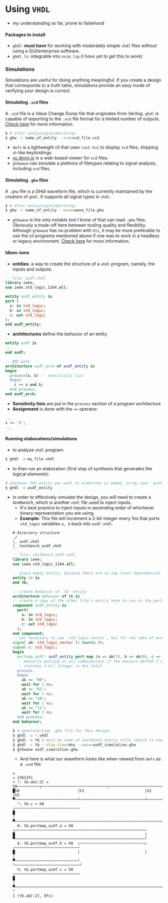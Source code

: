 # Using `VHDL`

* my understanding so far, prone to falsehood

#### Packages to install

* `ghdl`: **must have** for working with moderately simple `vhdl` files without using a GUI/enterprise software.
* `ghdl_ls`: integrable into `nvim_lsp` *(I have yet to get this to work)*

### Simulations

Simulations are useful for doing anything meaningful. If you create a design that corresponds to a truth table, simulations provide an easy mode of verifying your design is correct.  

#### Simulating `.vcd` files

A `.vcd` file is a Value Change Dump file that originates from Verilog. `ghdl` is capable of exporting to the `.vcd` file format for a limited number of outputs. [Check here](https://ghdl-rad.readthedocs.io/en/latest/using/Simulation.html) for more information.  

```sh
$ # after analyzing/elaborating:
$ ghw -r name_of_entity --vcd=vcd_file.vcd
```

* `dwfv` is a lightweight cli that uses `rust-tui` to display `vcd` files, shipping vi-like keybindings.
* [vc.drom.io](https://vc.drom.io/) is a web-based viewer for `vcd` files.
* `gtkwave` can simulate a plethora of filetypes relating to signal analysis, including `vcd` files.

#### Simulating `.ghw` files

A `.ghw` file is a GHdl waveform file, which is currently maintained by the creators of `ghdl`. It supports all signal types in `vhdl`.  

```sh
$ # after analyzing/elaborating:
$ ghw -r name_of_entity --wave=wave_file.ghw
```

* `gtkwave` is the only notable tool I know of that can read `.ghw` files. Obviously a trade-off here between tooling quality and flexibility. Although `gtkwave` has no problem with `X11`, it may be more preferable to use the cli programs mentioned above if one was to work in a headless or legacy environment. [Check here](https://ghdl-rad.readthedocs.io/en/latest/using/Simulation.html) for more information.

#### Idiom-isms

* **entities**: a way to create the structure of a `vhdl` program, namely, the inputs and outputs.
```vhdl
-- file: asdf.vhdl
library ieee;
use ieee.std_logic_1164.all;

entity asdf_entity is
port (
  a: in std_logic;
  b: in std_logic;
  c: out std_logic
);
end asdf_entity;
```
* **architectures** define the behavior of an entity
```vhdl
entity asdf is
...
end asdf;

-- AND gate
architecture asdf_arch of asdf_entity is
begin
  process(a, b) -- sensitivity list
  begin
    c <= a and b;
  end process;
end asdf_arch;
```
* **Sensitivity lists** are put in the `process` section of a program architecture
* **Assignment** is done with the `<=` operator.
```vhdl
...
x <= '0';
...
```

#### Running elaborations/simulations

* to analyze `vhdl` program:
```sh
$ ghdl -a my_file.vhdl
```
* to then run an elaboration (first step of synthesis that generates the logical elements):
```sh
# whatever the entity you want to elaborate is named, in my case 'asdf_entity' as above
$ ghdl -e asdf_entity
```
* In order to effectively simulate the design, you will need to create a *testbench*, which is another `vhdl` file used to inject inputs.
  * It's best practice to inject inputs in ascending order of whichever binary representation you are using.
  * **Example:** This file will increment a 2-bit integer every 1ns that ports `std_logic` variables `a, b` back into `asdf.vhdl`.
  ```
  # directory structure
  ./
  |_ asdf.vhdl
  |_ testbench_asdf.vhdl
  ```
  ```vhdl
  -- file: testbench_asdf.vhdl
  library ieee;
  use ieee.std_logic_1164.all;

  -- place empty entity, because there are no top level dependencies
  entity tb is
  end tb;

  -- create behavior of `tb` entity
  architecture behavior of tb is
  -- create a copy of the other file's entity here to use in the port map
  component asdf_entity is
    port(
      a: in std_logic;
      b: in std_logic;
      c: out std_logic
    );
  end component;
  -- not necessary to use `std_logic_vector`, but for the sake of example...
  signal ab: std_logic_vector (1 downto 0);
  signal c: std_logic;
  begin
    portmap_asdf: asdf_entity port map (a => ab(1), b => ab(0), c => c);
    -- manually putting in all combinations if the easiest method I've discovered so far. Perhaps usign an unsigned integer and incrementing it could be easier.
    -- iterates 2-bit integer in 4ns total
    process
    begin
      ab <= "00";
      wait for 1 ns;
      ab <= "01";
      wait for 1 ns;
      ab <= "10";
      wait for 1 ns;
      ab <= "11";
      wait for 1 ns;
    end process;
  end behavior;
  ```
  ```sh
  $ # generate/view .ghw file for this design:
  $ ghdl -a *.vhdl
  $ ghdl -e tb # must be name of testbench entity title (which is now above asdf.vhdl in heirarchy)
  $ ghdl -r tb --stop-time=4ns --wave=asdf_simulation.ghw
  $ gtkwave asdf_simulation.ghw
  ```
  * And here is what our waveform looks like when viewed from `dwfv` as a `.vcd` file:
  ```
  v                                                                                                          ↔ 33613fs
  > !: tb.ab[:2] = h0──────────┬─────────────────────────────┬─────────────────────────────┬─────────────────────────────
  █h0                          │h1                           │h2                           │h3
  ▀────────────────────────────┴─────────────────────────────┴─────────────────────────────┴─────────────────────────────
    ": tb.c = h0                                                                           ┌─────────────────────────────
  █                                                                                        │
  ▀────────────────────────────────────────────────────────────────────────────────────────┘
    #: tb.portmap_asdf.a = h0                                ┌───────────────────────────────────────────────────────────
  █                                                          │
  ▀──────────────────────────────────────────────────────────┘
    $: tb.portmap_asdf.b = h0  ┌─────────────────────────────┐                             ┌─────────────────────────────
  █                            │                             │                             │
  ▀────────────────────────────┘                             └─────────────────────────────┘
    %: tb.portmap_asdf.c = h0                                                              ┌─────────────────────────────
  █                                                                                        │
  ▀────────────────────────────────────────────────────────────────────────────────────────┘
  ^                                                                                                   I (tb.ab[:2], 0fs)
  ```
